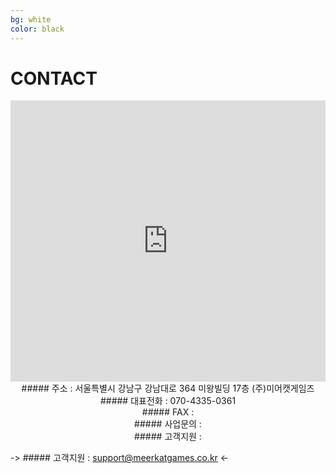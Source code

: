 ```yaml
---
bg: white
color: black
---
```


# CONTACT

<iframe src="https://www.google.com/maps/embed?pb=!1m18!1m12!1m3!1d1582.7612505906102!2d127.02859328696883!3d37.495592997464044!2m3!1f0!2f0!3f0!3m2!1i1024!2i768!4f13.1!3m3!1m2!1s0x0%3A0x0!2zMzfCsDI5JzQ0LjEiTiAxMjfCsDAxJzQ1LjciRQ!5e0!3m2!1sko!2skr!4v1533521760110" align=center width="100%" height="450" frameborder="0" style="border:0" allowfullscreen></iframe>

<center>##### 주소 : 서울특별시 강남구 강남대로 364 미왕빌딩 17층 (주)미어캣게임즈</center>
<center>##### 대표전화 : 070-4335-0361</center>
<center>##### FAX : </center>
<center>##### 사업문의 : <contact@meerkatgames.co.kr></center>
<center>##### 고객지원 : <support@meerkatgames.co.kr></center>
    
-> ##### 고객지원 : <support@meerkatgames.co.kr> <-
